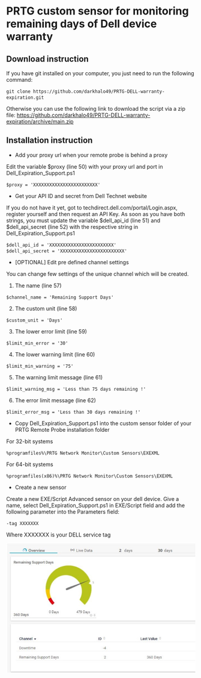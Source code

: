 # PRTG custom sensor for monitoring remaining days of Dell device warranty

## Download instruction
If you have git installed on your computer, you just need to run the following command:
```
git clone https://github.com/darkhalo49/PRTG-DELL-warranty-expiration.git
```

Otherwise you can use the following link to download the script via a zip file:
https://github.com/darkhalo49/PRTG-DELL-warranty-expiration/archive/main.zip

## Installation instruction
* Add your proxy url when your remote probe is behind a proxy

Edit the variable $proxy (line 50) with your proxy url and port in Dell_Expiration_Support.ps1

```
$proxy = 'XXXXXXXXXXXXXXXXXXXXXXXX'
```

* Get your API ID and secret from Dell Technet website

If you do not have it yet, got to techdirect.dell.com/portal/Login.aspx, register yourself and then request an API Key.
As soon as you have both strings, you must update the variable $dell_api_id (line 51) and $dell_api_secret (line 52) with the respective string in Dell_Expiration_Support.ps1

```
$dell_api_id = 'XXXXXXXXXXXXXXXXXXXXXXXX'
$dell_api_secret = 'XXXXXXXXXXXXXXXXXXXXXXXX'
```

* [OPTIONAL] Edit pre defined channel settings 

You can change few settings of the unique channel which will be created. 
1. The name (line 57)
```
$channel_name = 'Remaining Support Days'
```

2. The custom unit (line 58)
```
$custom_unit = 'Days'
```

3. The lower error limit (line 59)
```
$limit_min_error = '30'
```

4. The lower warning limit (line 60)
```
$limit_min_warning = '75'
```

5. The warning limit message (line 61)
```
$limit_warning_msg = 'Less than 75 days remaining !'
```

6. The error limit message (line 62)
```
$limit_error_msg = 'Less than 30 days remaining !'
```

* Copy Dell_Expiration_Support.ps1 into the custom sensor folder of your PRTG Remote Probe installation folder

For 32-bit systems
```
%programfiles%\PRTG Network Monitor\Custom Sensors\EXEXML
```

For 64-bit systems 
```
%programfiles(x86)%\PRTG Network Monitor\Custom Sensors\EXEXML
```

* Create a new sensor

Create a new EXE/Script Advanced sensor on your dell device.
Give a name, select Dell_Expiration_Support.ps1 in EXE/Script field and add the following parameter into the Parameters field:
```
-tag XXXXXXX
```
Where XXXXXXX is your DELL service tag


![alt text](https://github.com/darkhalo49/PRTG-DELL-warranty-expiration/blob/main/Images/Remaining_Support_Days_PRTG_DELL.jpg?raw=true)
